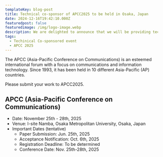 ```yaml
---
templateKey: blog-post
title: Technical co-sponsor of APCC2025 to be held in Osaka, Japan
date: 2024-12-16T19:42:10.000Z
featuredpost: false
featuredimage: /img/logo-image.webp
description: We are delighted to announce that we will be providing technical support for the upcoming APCC conference, scheduled to take place in November 2025 in Osaka, Japan.
tags:
  - Techinical Co-sponsored event
  - APCC 2025
---
```


The APCC (Asia-Pacific Conference on Communications) is an esteemed international forum with a focus on communications and information technology. Since 1993, it has been held in 10 different Asia-Pacific (AP) countries.

Please submit your work to APCC2025.

## APCC (Asia-Pacific Conference on Communications)
- Date: November 25th - 28th, 2025
- Venue: I-site Namba, Osaka Metropolitan University, Osaka, Japan
- Important Dates (tentative)
    - Paper Submission: Jun. 25th, 2025
    - Acceptance Notification: Oct. 6th, 2025
    - Registration Deadline: To be determined
    - Conference Date: Nov. 25th-28th, 2025